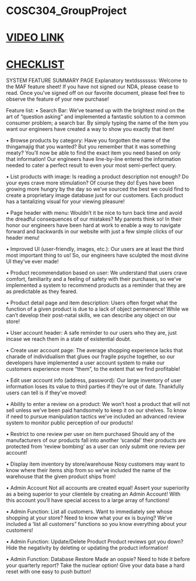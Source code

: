 # COSC304_GroupProject

# [VIDEO LINK](https://youtu.be/J2MRt1jChXo)


# [CHECKLIST](https://docs.google.com/document/d/1K0rE51_lI08jcylMDM8pHRV3kLFB2zMW9ikEov778Is/edit?usp=sharing)
SYSTEM FEATURE SUMMARY PAGE
Explanatory textdsssssss:
Welcome to the MAF feature sheet! If you have not signed our NDA, please cease to read. Once you’ve signed off on our favorite document, please feel free to observe the feature of your new purchase!

Feature list:
•	Search Bar:
 	We’ve teamed up with the brightest mind on the art of “question asking” and implemented a fantastic solution to a common consumer problem; a search bar. By simply typing the name of the item you want our engineers have created a way to show you exactly that item!

•	Browse products by category:
 	Have you forgotten the name of the thingamajig that you wanted? But you remember that it was something meaty? You’ll now be able to find the exact item you need based on only that information! Our engineers have line-by-line entered the information needed to cater a perfect result to even your most semi-perfect query.

•	List products with image:
 	Is reading a product description not enough? Do your eyes crave more stimulation? Of course they do! Eyes have been growing more hungry by the day so we’ve sourced the best we could find to create a proprietary image database just for our customers.  Each product has a tantalizing visual for your viewing pleasure!

•	Page header with menu:
Wouldn’t it be nice to turn back time and avoid the dreadful consequences of our mistakes? My parents think so! In their honor our engineers have been hard at work to enable a way to navigate forward and backwards in our website with just a few simple clicks of our header menu!

•	Improved UI (user-friendly, images, etc.):
	Our users are at least the third most important thing to us! So, our engineers have sculpted the most divine UI they’ve ever made!

•	Product recommendation based on user:
 	We understand that users crave comfort, familiarity and a feeling of safety with their purchases, so we’ve implemented a system to recommend products as a reminder that they are as predictable as they feared.

•	Product detail page and item description:
 	Users often forget what the function of a given product is due to a lack of object permanence! While we can’t develop their post-natal skills, we can describe any object on our store!

•	User account header:
    A safe reminder to our users who they are, just incase we reach them in a state of existential doubt.

•	Create user account page:
 	The average shopping experience lacks that charade of individualism that glues our fragile psyche together, so our developers have implemented a user account system to make our customers experience more “them”, to the extent that we find profitable!

•	Edit user account info (address, password):
 	Our large inventory of user information loses its value to third parties if they’re out of date. Thankfully users can tell is if they’ve moved!

•	Ability to enter a review on a product:
 	We won’t host a product that will not sell unless we’ve been paid handsomely to keep it on our shelves. To know if need to pursue manipulation tactics we’ve included an advanced review system to monitor public perception of our products! 

•	Restrict to one review per user on item purchased
 	Should any of the manufacturers of our products fall into another ‘scandal’ their products are protected from ‘review bombing’ as a user can only submit one review per account!

•	Display item inventory by store/warehouse
 	Nosy customers may want to know where their items ship from so we’ve included the name of the warehouse that the given product ships from!

•	Admin Account
 	Not all accounts are created equal! Assert your superiority as a being superior to your clientele by creating an Admin Account! With this account you’ll have special access to a large array of functions!

•	Admin Function: List all customers.
 	Want to immediately see whose shopping at your store? Need to know what your ex is buying? We’ve included a ‘list all customers” functions so you know everything about your customers!  

•	Admin Function: Update/Delete Product
 	Product reviews got you down? Hide the negativity by deleting or updating the product information!

•	Admin Function: Database Restore
Made an oopsie? Need to hide it before your quarterly report? Take the nuclear option! Give your data base a hard reset with one easy to push button!

